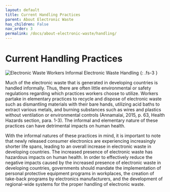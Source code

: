 ```yaml
---
layout: default
title: Current Handling Practices
parent: About Electronic Waste
has_children: False
nav_order: 3
permalink: /docs/about-electronic-waste/handling/
---
```


# Current Handling Practices
![Electronic Waste Workers](https://www.freepressjournal.in/wp-content/uploads/2017/12/Wastebiz-dec-15.jpg)
Informal Electronic Waste Handling
{: .fs-3 }

Much of the electronic waste that is generated in developing countries is handled informally. Thus, there are often little environmental or safety regulations regarding which practices workers choose to utilize. Workers partake in elementary practices to recycle and dispose of electronic waste such as dismantling materials with their bare hands, utilizing acid baths to extract various metals, and burning substances such as wires and plastics without ventilation or environmental controls (Annamalai, 2015, p. 63, Health Hazards section, para. 1-3). The informal and elementary nature of these practices can have detrimental impacts on human health.

With the informal natures of these practices in mind, it is important to note that newly released consumer electronics are experiencing increasingly shorter life spans, leading to an overall increase in electronic waste in developing countries. The increased presence of electronic waste has hazardous impacts on human health. In order to effectively reduce the negative impacts caused by the increased presence of electronic waste in developing countries, governments should mandate the implementation of personal protective equipment programs in workplaces, the creation of take-back programs by electronics manufacturers, and the development of regional-wide systems for the proper handling of electronic waste. 
